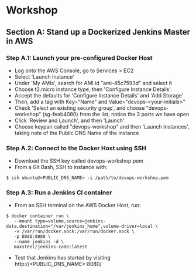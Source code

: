 # Workshop
## Section A: Stand up a Dockerized Jenkins Master in AWS
### Step A.1: Launch your pre-configured Docker Host
* Log onto the AWS Console, go to Services > EC2
* Select 'Launch Instance'
* Under 'My AMIs', search for AMI id "ami-45c7593d" and select it
* Choose t2.micro instance type, then 'Configure Instance Details'.
* Accept the defaults for 'Configure Instance Details' and 'Add Storage'
* Then, add a tag with Key="Name" and Value="devops-\<your-initials\>"
* Check 'Select an existing security group', and choose "devops-workshop" (sg-feab4080) from the list, notice the 3 ports we have open
* Click 'Review and Launch', and then 'Launch' 
* Choose keypair called "devops-workshop" and then 'Launch Instances', taking note of the Public DNS Name of the instance

### Step A.2: Connect to the Docker Host using SSH
* Download the SSH key called devops-workshop.pem
* From a Git Bash, SSH to instance with:
```
$ ssh ubuntu@<PUBLIC_DNS_NAME> -i /path/to/devops-workshop.pem
```

### Step A.3: Run a Jenkins CI container
* From an SSH terminal on the AWS Docker Host, run:
```
$ docker container run \
   --mount type=volume,source=jenkins-data,destination="/var/jenkins_home",volume-driver=local \
   -v /var/run/docker.sock:/var/run/docker.sock \
   -p 8080:8080 \
   --name jenkins -d \
   maxsteel/jenkins-code:latest
```
* Test that Jenkins has started by visiting http://<PUBLIC_DNS_NAME>:8080/